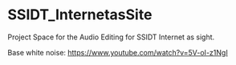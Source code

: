 # SSIDT_InternetasSite
Project Space for the Audio Editing for SSIDT Internet as sight.


Base white noise: https://www.youtube.com/watch?v=5V-oI-z1NgI

